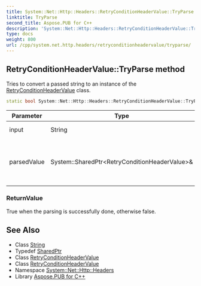 ```yaml
---
title: System::Net::Http::Headers::RetryConditionHeaderValue::TryParse method
linktitle: TryParse
second_title: Aspose.PUB for C++
description: 'System::Net::Http::Headers::RetryConditionHeaderValue::TryParse method. Tries to convert a passed string to an instance of the RetryConditionHeaderValue class in C++.'
type: docs
weight: 800
url: /cpp/system.net.http.headers/retryconditionheadervalue/tryparse/
---
```

## RetryConditionHeaderValue::TryParse method


Tries to convert a passed string to an instance of the [RetryConditionHeaderValue](../) class.

```cpp
static bool System::Net::Http::Headers::RetryConditionHeaderValue::TryParse(String input, System::SharedPtr<RetryConditionHeaderValue> &parsedValue)
```


| Parameter | Type | Description |
| --- | --- | --- |
| input | String | A string to parse. |
| parsedValue | System::SharedPtr\<RetryConditionHeaderValue\>\& | An instance where a parsed object will be assigned. |

### ReturnValue

True when the parsing is successfully done, otherwise false.

## See Also

* Class [String](../../../system/string/)
* Typedef [SharedPtr](../../../system/sharedptr/)
* Class [RetryConditionHeaderValue](../)
* Class [RetryConditionHeaderValue](../)
* Namespace [System::Net::Http::Headers](../../)
* Library [Aspose.PUB for C++](../../../)
